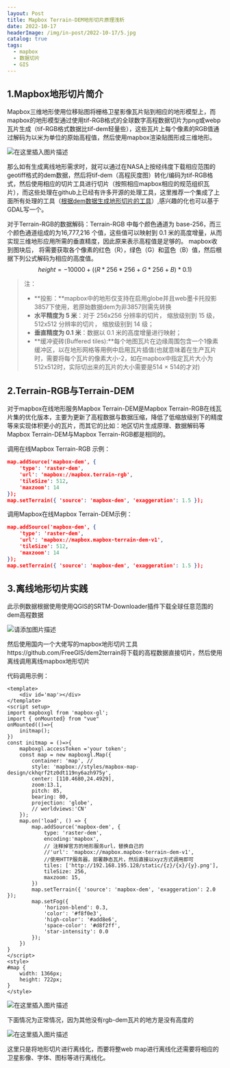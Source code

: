 ```yaml
---
layout: Post
title: Mapbox Terrain-DEM地形切片原理浅析
date: 2022-10-17
headerImage: /img/in-post/2022-10-17/5.jpg
catalog: true
tags:
  - mapbox
  - 数据切片
  - GIS
---
```



## 1.Mapbox地形切片简介

Mapbox三维地形使用位移贴图将栅格卫星影像瓦片贴到相应的地形模型上，而mapbox的地形模型通过使用tif-RGB格式的全球数字高程数据切片为png或webp瓦片生成（tif-RGB格式数据比tif-dem轻量些），这些瓦片上每个像素的RGB值通过解码为以米为单位的原始高程值，然后使用mapbox渲染贴图形成三维地形。

![在这里插入图片描述](https://p3-juejin.byteimg.com/tos-cn-i-k3u1fbpfcp/acf17bfc161e49d29cd3ef9596a29b90~tplv-k3u1fbpfcp-zoom-1.image)

那么如有生成离线地形需求时，就可以通过在NASA上按经纬度下载相应范围的geotiff格式的dem数据，然后将tif-dem（高程灰度图）转化/编码为tif-RGB格式，然后使用相应的切片工具进行切片（按照相应mapbox相应的规范组织瓦片），而这些处理在github上已经有许多开源的处理工具，这里推荐一个集成了上面所有处理的工具（[根据dem数据生成地形切片的工具](https://github.com/FreeGIS/dem2terrain)）,感兴趣的化也可以基于GDAL写一个。

对于Terrain-RGB的数据解码：Terrain-RGB 中每个颜色通道为 base-256，而三个颜色通道组成的为16,777,216 个值，这些值可以映射到 0.1 米的高度增量，从而实现三维地形应用所需的垂直精度，因此原来表示高程值是足够的。 mapbox收到图块后， 将需要获取各个像素的红色（R），绿色（G）和蓝色（B）值，然后根据下列公式解码为相应的高度值。
$$
height = -10000 + ((R * 256 * 256 + G * 256 + B) * 0.1)
$$

> 注：
>
> - **投影：**mapbox中的地形仅支持在启用globe并且web墨卡托投影3857下使用，若原始数据dem为非3857则需先转换
> - **水平精度为 5 米**：对于 256x256 分辨率的切片， 缩放级别到 15 级， 512x512 分辨率的切片， 缩放级别到 14 级；
> - **垂直精度为 0.1 米**：数据以 0.1 米的高度增量进行映射；
> - **缓冲瓷砖(Buffered tiles):**每个地图瓦片在边缘周围包含一个1像素缓冲区，以在地形网格等用例中启用瓦片插值(也就意味着在生产瓦片时，需要将每个瓦片的像素大小-2，如在mapbox中指定瓦片大小为512x512时，实际切出来的瓦片的大小需要是514 × 514的才对)



## 2.Terrain-RGB与Terrain-DEM

对于mapbox在线地形服务Mapbox Terrain-DEM是Mapbox Terrain-RGB在线瓦片集的优化版本，主要为更新了高程数据与数据压缩，降低了低缩放级别下的精度等来实现体积更小的瓦片，而其它的比如：地区切片生成原理、数据解码等Mapbox Terrain-DEM与Mapbox Terrain-RGB都是相同的。

调用在线Mapbox Terrain-RGB 示例：

```json
map.addSource('mapbox-dem', {
    'type': 'raster-dem',
    'url': 'mapbox://mapbox.terrain-rgb',
    'tileSize': 512,
    'maxzoom': 14
});
map.setTerrain({ 'source': 'mapbox-dem', 'exaggeration': 1.5 });
```

调用Mapbox在线Mapbox Terrain-DEM示例：

```json
map.addSource('mapbox-dem', {
    'type': 'raster-dem',
    'url': 'mapbox://mapbox.mapbox-terrain-dem-v1',
    'tileSize': 512,
    'maxzoom': 14
});
map.setTerrain({ 'source': 'mapbox-dem', 'exaggeration': 1.5 });
```

## 3.离线地形切片实践

此示例数据根据使用使用QGIS的SRTM-Downloader插件下载全球任意范围的dem高程数据

![请添加图片描述](https://p3-juejin.byteimg.com/tos-cn-i-k3u1fbpfcp/500dac6eff454822aa2236a005d7447a~tplv-k3u1fbpfcp-zoom-1.image)

然后使用国内一个大佬写的mapbox地形切片工具https://github.com/FreeGIS/dem2terrain将下载的高程数据直接切片，然后使用离线调用离线mapbox地形切片

代码调用示例：

```vue
<template>
    <div id='map'></div>
</template>
<script setup>
import mapboxgl from 'mapbox-gl';
import { onMounted} from "vue"
onMounted(()=>{
    initmap();
})
const initmap = ()=>{
    mapboxgl.accessToken ='your token';
    const map = new mapboxgl.Map({
        container: 'map', // 
        style: 'mapbox://styles/mapbox-map-design/ckhqrf2tz0dt119ny6azh975y',
        center: [110.4680,24.4929],
        zoom:13.1,
        pitch: 85,
        bearing: 80,
        projection: 'globe',
        // worldviews:'CN'
    });
    map.on('load', () => {
        map.addSource('mapbox-dem', {
            type: 'raster-dem',
            encoding:'mapbox',
            // 注释掉官方的地形服务url，替换自己的
            //'url': 'mapbox://mapbox.mapbox-terrain-dem-v1',
            //使用HTTP服务器，部署静态瓦片，然后直接以xyz方式调用即可
            tiles: ['http://192.168.195.128/static/{z}/{x}/{y}.png'],
            tileSize: 256,
            maxzoom: 15,
        })
        map.setTerrain({ 'source': 'mapbox-dem', 'exaggeration': 2.0 });
        map.setFog({
            'horizon-blend': 0.3,
            'color': '#f8f0e3',
            'high-color': '#add8e6',
            'space-color': '#d8f2ff',
            'star-intensity': 0.0
        });
    })
}   
</script>
<style>
#map { 
    width: 1366px;
    height: 722px;
}
</style>
```

![在这里插入图片描述](https://p3-juejin.byteimg.com/tos-cn-i-k3u1fbpfcp/81a358e005e34b189699b14c27c31e21~tplv-k3u1fbpfcp-zoom-1.image)

下面情况为正常情况，因为其他没有rgb-dem瓦片的地方是没有高度的

![在这里插入图片描述](https://p3-juejin.byteimg.com/tos-cn-i-k3u1fbpfcp/9caa6ff7593347dd94b00ea4998d9e0e~tplv-k3u1fbpfcp-zoom-1.image)

这里只是将地形切片进行离线化，而要将整web map进行离线化还需要将相应的卫星影像、字体、图标等进行离线化。
